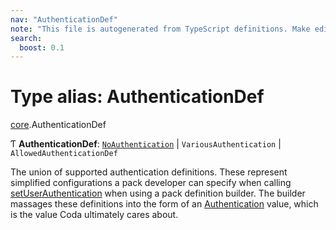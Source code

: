 ```yaml
---
nav: "AuthenticationDef"
note: "This file is autogenerated from TypeScript definitions. Make edits to the comments in the TypeScript file and then run `make docs` to regenerate this file."
search:
  boost: 0.1
---
```

# Type alias: AuthenticationDef

[core](../modules/core.md).AuthenticationDef

Ƭ **AuthenticationDef**: [`NoAuthentication`](../interfaces/core.NoAuthentication.md) \| `VariousAuthentication` \| `AllowedAuthenticationDef`

The union of supported authentication definitions. These represent simplified configurations
a pack developer can specify when calling [setUserAuthentication](../classes/core.PackDefinitionBuilder.md#setuserauthentication) when using
a pack definition builder. The builder massages these definitions into the form of
an [Authentication](core.Authentication.md) value, which is the value Coda ultimately cares about.
